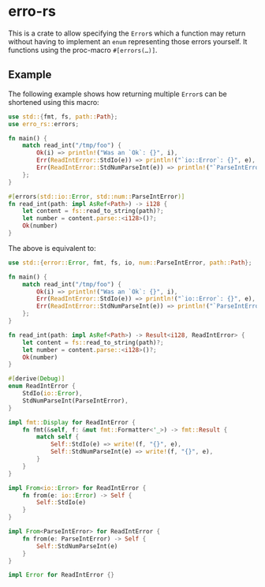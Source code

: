 # erro-rs

This is a crate to allow specifying the `Error`s which a function may return without having to implement an `enum` representing those errors yourself. It functions using the proc-macro `#[errors(…)]`.

## Example

The following example shows how returning multiple `Error`s can be shortened using this macro:

```rust
use std::{fmt, fs, path::Path};
use erro_rs::errors;

fn main() {
    match read_int("/tmp/foo") {
        Ok(i) => println!("Was an `Ok`: {}", i),
        Err(ReadIntError::StdIo(e)) => println!("`io::Error`: {}", e),
        Err(ReadIntError::StdNumParseInt(e)) => println!("`ParseIntError`: {}", e),
    };
}

#[errors(std::io::Error, std::num::ParseIntError)]
fn read_int(path: impl AsRef<Path>) -> i128 {
    let content = fs::read_to_string(path)?;
    let number = content.parse::<i128>()?;
    Ok(number)
}
```

The above is equivalent to:

```rust
use std::{error::Error, fmt, fs, io, num::ParseIntError, path::Path};

fn main() {
    match read_int("/tmp/foo") {
        Ok(i) => println!("Was an `Ok`: {}", i),
        Err(ReadIntError::StdIo(e)) => println!("`io::Error`: {}", e),
        Err(ReadIntError::StdNumParseInt(e)) => println!("`ParseIntError`: {}", e),
    };
}

fn read_int(path: impl AsRef<Path>) -> Result<i128, ReadIntError> {
    let content = fs::read_to_string(path)?;
    let number = content.parse::<i128>()?;
    Ok(number)
}

#[derive(Debug)]
enum ReadIntError {
    StdIo(io::Error),
    StdNumParseInt(ParseIntError),
}

impl fmt::Display for ReadIntError {
    fn fmt(&self, f: &mut fmt::Formatter<'_>) -> fmt::Result {
        match self {
            Self::StdIo(e) => write!(f, "{}", e),
            Self::StdNumParseInt(e) => write!(f, "{}", e),
        }
    }
}

impl From<io::Error> for ReadIntError {
    fn from(e: io::Error) -> Self {
        Self::StdIo(e)
    }
}

impl From<ParseIntError> for ReadIntError {
    fn from(e: ParseIntError) -> Self {
        Self::StdNumParseInt(e)
    }
}

impl Error for ReadIntError {}
```
